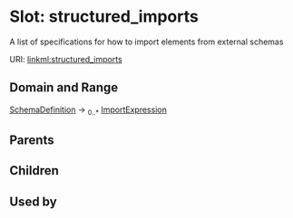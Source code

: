
# Slot: structured_imports


A list of specifications for how to import elements from external schemas

URI: [linkml:structured_imports](https://w3id.org/linkml/structured_imports)


## Domain and Range

[SchemaDefinition](SchemaDefinition.md) &#8594;  <sub>0..\*</sub> [ImportExpression](ImportExpression.md)

## Parents


## Children


## Used by

